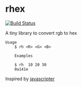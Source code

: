 # rhex
[![Build Status](https://travis-ci.org/sunilhari/rh.svg?branch=master)](https://travis-ci.org/sunilhari/rh)

A tiny library to convert rgb to hex
```
Usage
    $ rh <R> <G> <B>

    Examples

    $ rh  10 20 30
    0a141e

```

Inspired by [javascripter](http://www.javascripter.net/faq/rgbtohex.htm)